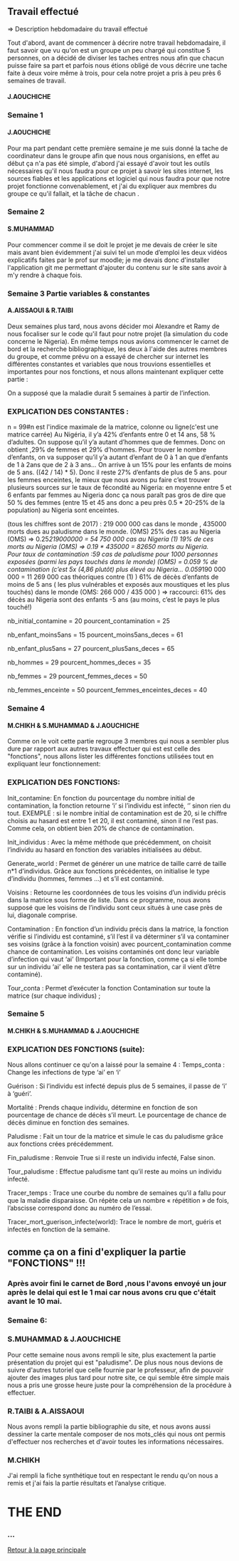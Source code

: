 ## Travail effectué 

=> Description hebdomadaire du travail effectué 

Tout d'abord, avant de commencer à décrire notre travail hebdomadaire, il faut savoir que vu qu'on est un groupe un peu chargé qui constitue 5 personnes, on a décidé de diviser les taches entres nous afin que chacun puisse faire sa part et parfois nous étions obligé de vous décrire une tache faite à deux voire même à trois, pour cela notre projet a pris à peu près 6 semaines de travail.

   #### J.AOUCHICHE 
### Semaine 1 
#### J.AOUCHICHE
Pour ma part pendant cette première semaine je me suis donné la tache de coordinateur dans le groupe afin que nous nous organisions, en effet au début ça n'a pas été simple, d'abord j'ai essayé d'avoir tout les outils nécessaires qu'il nous faudra pour ce projet à savoir les sites internet, les sources fiables et les applications et logiciel qui nous faudra pour que notre projet fonctionne convenablement, et j'ai du expliquer aux membres du groupe ce qu'il fallait, et la tâche de chacun .

### Semaine 2 
#### S.MUHAMMAD
Pour commencer comme il se doit le projet je me devais de créer le site mais avant bien évidemment j'ai suivi tel un mode d’emploi les deux vidéos explicatifs faites par le prof sur moodle; je me devais donc d'installer l'application git me permettant d'ajouter du contenu sur le site sans avoir à m'y rendre à chaque fois. 

### Semaine 3  Partie variables & constantes
#### A.AISSAOUI & R.TAIBI
Deux semaines plus tard, nous avons décider moi Alexandre et Ramy de nous focaliser sur le code qu'il faut pour notre projet (la simulation du code concerne le Nigeria). 
En même temps nous avions commencer le carnet de bord et la recherche bibliographique, les deux à l'aide des autres membres du groupe, et comme prévu on a essayé de chercher sur internet les différentes constantes et variables que nous trouvions essentielles et importantes pour nos fonctions, et nous allons maintenant expliquer cette partie :

On a supposé que la maladie durait 5 semaines à partir de l’infection.
### EXPLICATION DES CONSTANTES :
n = 99#n est l'indice maximale de la matrice, colonne ou ligne(c'est une matrice carrée)
Au Nigéria, il y’a 42% d’enfants entre 0 et 14 ans, 58 % d’adultes. On suppose qu’il y’a autant d’hommes que de femmes. Donc on obtient ,29% de femmes et 29% d’hommes.
Pour trouver le nombre d’enfants, on va supposer qu’il y’a autant d’enfant de 0 à 1 an que d’enfants de 1 à 2ans que de 2 à 3 ans…
On arrive à un 15% pour les enfants de moins de 5 ans. ((42 / 14) * 5). Donc il reste 27% d’enfants de plus de 5 ans.
pour les femmes enceintes, le mieux que nous avons pu faire c’est trouver plusieurs sources sur le taux de fécondité au Nigeria: en moyenne entre 5 et 6 enfants par femmes au Nigeria donc ça nous paraît pas gros de dire que 50 % des femmes (entre 15 et 45 ans donc a peu près 0.5 * 20-25% de la population) au Nigeria sont enceintes.

(tous les chiffres sont de 2017) : 219 000 000 cas dans le monde , 435000 morts dues au paludisme dans le monde. (OMS)
25% des cas au Nigeria (OMS) => 0.25*219000000 = 54 750 000 cas au Nigeria (1)
19% de ces morts au Nigeria (OMS)  => 0.19 * 435000 = 82650 morts au Nigeria.  
Pour taux de contamination :59 cas de paludisme pour 1000 personnes exposées (parmi les pays touchés dans le monde) (OMS) = 0.059 % de contamination (c’est 5x (4,86 plutôt) plus élevé au Nigeria… 0.059*190 000 000 = 11 269 000 cas théoriques contre (1) )
61% de décès d’enfants de moins de 5 ans ( les plus vulnérables et exposés aux moustiques et les plus touchés) dans le monde (OMS: 266 000 / 435 000 ) => raccourci: 61% des décès au Nigeria sont des enfants -5 ans (au moins, c’est le pays le plus touché!) 

nb_initial_contamine = 20
pourcent_contamination = 25



nb_enfant_moins5ans = 15
pourcent_moins5ans_deces = 61



nb_enfant_plus5ans = 27
pourcent_plus5ans_deces = 65




nb_hommes = 29
pourcent_hommes_deces = 35




nb_femmes = 29
pourcent_femmes_deces = 50




nb_femmes_enceinte = 50
pourcent_femmes_enceintes_deces = 40

### Semaine 4
#### M.CHIKH & S.MUHAMMAD & J.AOUCHICHE
Comme on le voit cette partie regroupe 3 membres qui nous a sembler plus dure par rapport aux autres travaux effectuer qui est est celle des "fonctions", nous allons lister les différentes fonctions utilisées tout en expliquant leur fonctionnement:

### EXPLICATION DES FONCTIONS:

Init_contamine:
En fonction du pourcentage du nombre initial de contamination, la fonction retourne ‘i’ si l’individu est infecté, ‘’ sinon rien du tout. EXEMPLE : si le nombre initial de contamination est de 20, si le chiffre choisis au hasard est entre 1 et 20, il est contaminé, sinon il ne l’est pas. Comme cela, on obtient bien 20% de chance de contamination.

Init_individus : 
Avec la même méthode que précédemment, on choisit l’individu au hasard en fonction des variables initialisées au début.

Generate_world :
Permet de générer un une matrice de taille carré de taille n*1 d’individus. Grâce aux fonctions précédentes, on initialise le type d’individu (hommes, femmes …) et s’il est contaminé.

Voisins :
Retourne les coordonnées de tous les voisins d’un individu précis dans la matrice sous forme de liste. Dans ce programme, nous avons supposé que les voisins de l’individu sont ceux situés à une case près de lui, diagonale comprise.

Contamination :
En fonction d’un individu précis dans la matrice, la fonction vérifie si l’individu est contaminé, s’il l’est il va déterminer s’il va contaminer ses voisins (grâce à la fonction voisin) avec pourcent_contamination comme chance de contamination. Les voisins contaminés ont donc leur variable d’infection qui vaut ‘ai’ (Important pour la fonction, comme ça si elle tombe sur un individu ‘ai’ elle ne testera pas sa contamination, car il vient d’être contaminé).

Tour_conta :
Permet d’exécuter la fonction Contamination sur toute la matrice (sur chaque individus) ;

### Semaine 5 
#### M.CHIKH & S.MUHAMMAD & J.AOUCHICHE
### EXPLICATION DES FONCTIONS (suite):

Nous allons continuer ce qu'on a laissé pour la semaine 4 :
Temps_conta :
Change les infections de type ‘ai’ en ‘i’

Guérison :
Si l’individu est infecté depuis plus de 5 semaines, il passe de ‘i’ à ‘guéri’.

Mortalité :
Prends chaque individu, détermine en fonction de son pourcentage de chance de décès s’il meurt. Le pourcentage de chance de décès diminue en fonction des semaines.

Paludisme :
Fait un tour de la matrice et simule le cas du paludisme grâce aux fonctions crées précédemment.

Fin_paludisme :
Renvoie True si il reste un individu infecté, False sinon.

Tour_paludisme :
Effectue paludisme tant qu’il reste au moins un individu infecté.

Tracer_temps :
Trace une courbe du nombre de semaines qu’il a fallu pour que la maladie disparaisse. On répète cela un nombre « répétition » de fois, l’abscisse correspond donc au numéro de l’essai.

Tracer_mort_guerison_infecte(world):
Trace le nombre de mort, guéris et infectés en fonction de la semaine.
## comme ça on a fini d'expliquer la partie "FONCTIONS" !!!

### Après avoir fini le carnet de Bord ,nous l'avons envoyé un jour après le delai qui est le 1 mai car nous avons cru que c'était avant le 10 mai.  

### Semaine 6:
### S.MUHAMMAD & J.AOUCHICHE
Pour cette semaine nous avons rempli le site, plus exactement la partie présentation du projet qui est "paludisme".
De plus nous nous devions de suivre d'autres tutoriel que celle fournie par le professeur, afin de pouvoir ajouter des images plus tard pour notre site, ce qui semble être simple mais nous a pris une grosse heure juste pour la compréhension de la procédure à effectuer.

### R.TAIBI & A.AISSAOUI
Nous avons rempli la partie bibliographie du site, et nous avons aussi dessiner la carte mentale composer de nos mots_clés qui nous ont permis d'effectuer nos recherches et d'avoir toutes les informations nécessaires.

### M.CHIKH 
J'ai rempli la fiche synthétique tout en respectant le rendu qu'on nous a remis et j'ai fais la partie résultats et l’analyse critique.


# THE END 
### ...
<a href="index.html"> Retour à la page principale </a>
